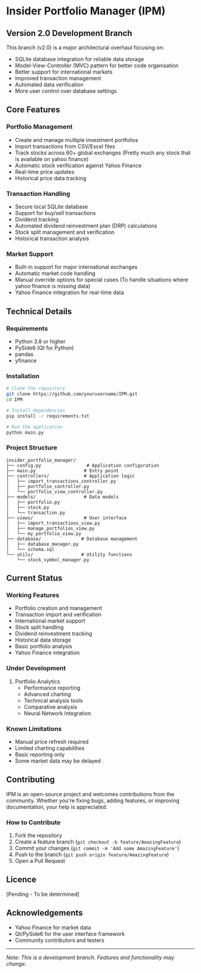 # Insider Portfolio Manager (IPM)

## Version 2.0 Development Branch
This branch (v2.0) is a major architectural overhaul focusing on:
- SQLite database integration for reliable data storage
- Model-View-Controller (MVC) pattern for better code organisation
- Better support for international markets
- Improved transaction management
- Automated data verification
- More user control over database settings

## Core Features

### Portfolio Management
- Create and manage multiple investment portfolios
- Import transactions from CSV/Excel files
- Track stocks across 60+ global exchanges (Pretty much any stock that is available on yahoo finance)
- Automatic stock verification against Yahoo Finance
- Real-time price updates
- Historical price data tracking

### Transaction Handling
- Secure local SQLite database
- Support for buy/sell transactions
- Dividend tracking
- Automated dividend reinvestment plan (DRP) calculations
- Stock split management and verification
- Historical transaction analysis

### Market Support
- Built-in support for major international exchanges
- Automatic market code handling
- Manual override options for special cases (To handle situations where yahoo finance is missing data)
- Yahoo Finance integration for real-time data

## Technical Details

### Requirements
- Python 3.8 or higher
- PySide6 (Qt for Python)
- pandas
- yfinance

### Installation
```bash
# Clone the repository
git clone https://github.com/yourusername/IPM.git
cd IPM

# Install dependencies
pip install -r requirements.txt

# Run the application
python main.py
```

### Project Structure
```
insider_portfolio_manager/
├── config.py                 # Application configuration
├── main.py                  # Entry point
├── controllers/             # Application logic
│   ├── import_transactions_controller.py
│   ├── portfolio_controller.py
│   └── portfolio_view_controller.py
├── models/                  # Data models
│   ├── portfolio.py
│   ├── stock.py
│   └── transaction.py
├── views/                   # User interface
│   ├── import_transactions_view.py
│   ├── manage_portfolios_view.py
│   └── my_portfolio_view.py
├── database/               # Database management
│   ├── database_manager.py
│   └── schema.sql
└── utils/                  # Utility functions
    └── stock_symbol_manager.py
```

## Current Status

### Working Features
- Portfolio creation and management
- Transaction import and verification
- International market support
- Stock split handling
- Dividend reinvestment tracking
- Historical data storage
- Basic portfolio analysis
- Yahoo Finance integration

### Under Development
1. Portfolio Analytics
   - Performance reporting
   - Advanced charting
   - Technical analysis tools
   - Comparative analysis
   - Neural Network Integration

### Known Limitations
- Manual price refresh required
- Limited charting capabilities
- Basic reporting only
- Some market data may be delayed

## Contributing
IPM is an open-source project and welcomes contributions from the community. Whether you're fixing bugs, adding features, or improving documentation, your help is appreciated.

### How to Contribute
1. Fork the repository
2. Create a feature branch (`git checkout -b feature/AmazingFeature`)
3. Commit your changes (`git commit -m 'Add some AmazingFeature'`)
4. Push to the branch (`git push origin feature/AmazingFeature`)
5. Open a Pull Request

## Licence
[Pending - To be determined]

## Acknowledgements
- Yahoo Finance for market data
- Qt/PySide6 for the user interface framework
- Community contributors and testers

---
*Note: This is a development branch. Features and functionality may change.*